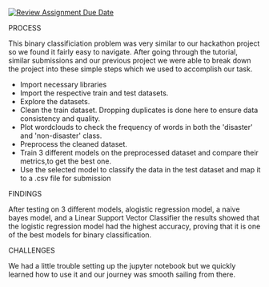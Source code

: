 [![Review Assignment Due Date](https://classroom.github.com/assets/deadline-readme-button-24ddc0f5d75046c5622901739e7c5dd533143b0c8e959d652212380cedb1ea36.svg)](https://classroom.github.com/a/sRMOJrsa)



PROCESS

This binary classificiation problem was very similar to our hackathon project so we found it fairly easy to navigate. After going through the tutorial, similar submissions and our previous project we were able to break down the project into these simple steps which we used to accomplish our task.
- Import necessary libraries
- Import the respective train and test datasets.
- Explore the datasets.
- Clean the train dataset. Dropping duplicates is done here to ensure data consistency and quality.
- Plot wordclouds to check the frequency of words in both the 'disaster' and 'non-disaster' class.
- Preprocess the cleaned dataset.
- Train 3 different models on the  preprocessed dataset and compare their metrics,to get the best one.
- Use the selected model to classify the data in the test dataset and map it to a .csv file for submission






FINDINGS

After testing on 3 different models, alogistic regression model, a naive bayes model, and a Linear Support Vector Classifier the results showed that the logistic regression model had the highest accuracy, proving that it is one of the best models for binary classification.


CHALLENGES

We had a little trouble setting up the jupyter notebook but we quickly learned how to use it and our journey was smooth sailing from there.

